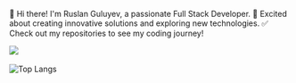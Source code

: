 
👋 Hi there! I'm Ruslan Guluyev, a passionate Full Stack Developer. 
     🚀 Excited about creating innovative solutions and exploring new technologies. 
✅ Check out my repositories to see my coding journey!

![](https://komarev.com/ghpvc/?username=ruslanguliyev-github-username&color=grey)
<br/>
<br/>
![Top Langs](https://github-readme-stats.vercel.app/api/top-langs/?username=ruslanguliyev&langs_count=8&layout=compact)




